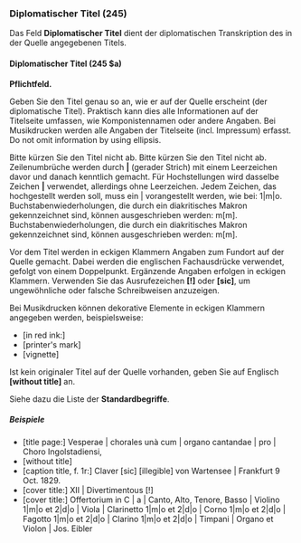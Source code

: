 ### Diplomatischer Titel (245)

Das Feld **Diplomatischer Titel** dient der diplomatischen Transkription des in der Quelle angegebenen Titels.

#### Diplomatischer Titel (245 $a)

**Pflichtfeld.**

Geben Sie den Titel genau so an, wie er auf der Quelle erscheint (der diplomatische Titel). Praktisch kann dies alle Informationen auf der Titelseite umfassen, wie Komponistennamen oder andere Angaben. Bei Musikdrucken werden alle Angaben der Titelseite (incl. Impressum) erfasst. Do not omit information by using ellipsis.

Bitte kürzen Sie den Titel nicht ab. Bitte kürzen Sie den Titel nicht ab. Zeilenumbrüche werden durch **\|** (gerader Strich) mit einem Leerzeichen davor und danach kenntlich gemacht. Für Hochstellungen wird dasselbe Zeichen **\|** verwendet, allerdings ohne Leerzeichen. Jedem Zeichen, das hochgestellt werden soll, muss ein \| vorangestellt werden, wie bei: 1\|m\|o. Buchstabenwiederholungen, die durch ein diakritisches Makron gekennzeichnet sind, können ausgeschrieben werden: m[m]. Buchstabenwiederholungen, die durch ein diakritisches Makron gekennzeichnet sind, können ausgeschrieben werden: m[m].

Vor dem Titel werden in eckigen Klammern Angaben zum Fundort auf der Quelle gemacht. Dabei werden die englischen Fachausdrücke verwendet, gefolgt von einem Doppelpunkt. Ergänzende Angaben erfolgen in eckigen Klammern. Verwenden Sie das Ausrufezeichen **[!]** oder **[sic]**, um ungewöhnliche oder falsche Schreibweisen anzuzeigen.

Bei Musikdrucken können dekorative Elemente in eckigen Klammern angegeben werden, beispielsweise:
- [in red ink:]
- [printer's mark]
- [vignette]

Ist kein originaler Titel auf der Quelle vorhanden, geben Sie auf Englisch **[without title]** an.

Siehe dazu die Liste der **Standardbegriffe**.

##### Beispiele

- [title page:] Vesperae \| chorales unà cum \| organo cantandae \| pro \| Choro Ingolstadiensi,
- [without title]
- \[caption title, f. 1r:] Claver [sic\] \[illegible\] von Wartensee \| Frankfurt 9 Oct. 1829.
- [cover title:] XII \| Divertimentous [!]
- [cover title:] Offertorium in C \| a \| Canto, Alto, Tenore, Basso \| Violino 1\|m\|o et 2\|d\|o \| Viola \| Clarinetto 1\|m\|o et 2\|d\|o \| Corno 1\|m\|o et 2\|d\|o \| Fagotto 1\|m\|o et 2\|d\|o \| Clarino 1\|m\|o et 2\|d\|o \| Timpani \| Organo et Violon \| Jos. Eibler
